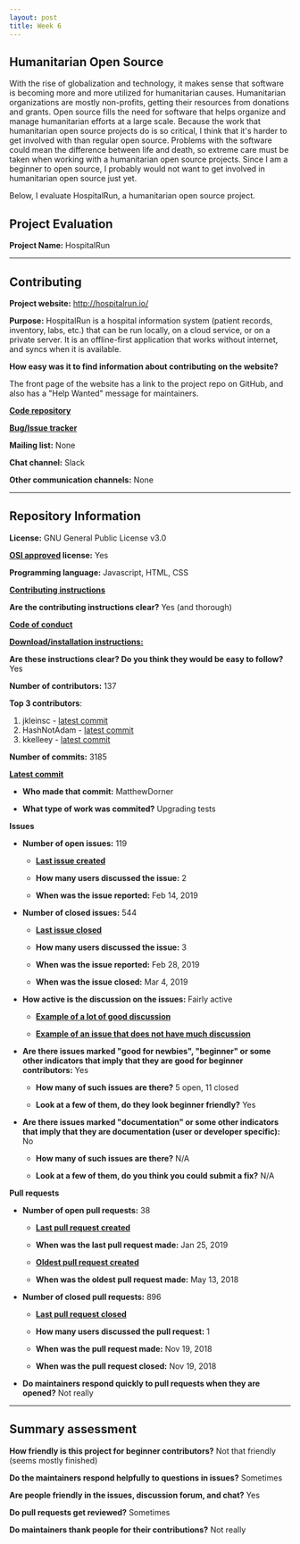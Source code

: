 ```yaml
---
layout: post
title: Week 6
---
```


## Humanitarian Open Source

With the rise of globalization and technology, it makes sense that software is becoming more and more utilized for humanitarian causes. Humanitarian organizations are mostly non-profits, getting their resources from donations and grants. Open source fills the need for software that helps organize and manage humanitarian efforts at a large scale. Because the work that humanitarian open source projects do is so critical, I think that it's harder to get involved with than regular open source. Problems with the software could mean the difference between life and death, so extreme care must be taken when working with a humanitarian open source projects. Since I am a beginner to open source, I probably would not want to get involved in humanitarian open source just yet.

Below, I evaluate HospitalRun, a humanitarian open source project.

## Project Evaluation

__Project Name:__ HospitalRun

---

## Contributing

__Project website:__ <http://hospitalrun.io/>

__Purpose:__ 
HospitalRun is a hospital information system (patient records, inventory, labs, etc.) that can be run locally, on a cloud service, or on a private server. It is an offline-first application that works without internet, and syncs when it is available.

__How easy was it to find information about contributing on the website?__

The front page of the website has a link to the project repo on GitHub, and also has a "Help Wanted" message for maintainers.

[__Code repository__](https://github.com/HospitalRun/hospitalrun-frontend)

[__Bug/Issue tracker__](https://github.com/HospitalRun/hospitalrun-frontend/issues)

__Mailing list:__ None

__Chat channel:__ Slack

__Other communication channels:__ None

---

## Repository Information

__License:__ GNU General Public License v3.0

__[OSI approved](https://opensource.org/licenses/alphabetical) license:__ Yes

__Programming language:__ Javascript, HTML, CSS

[__Contributing instructions__](https://github.com/HospitalRun/hospitalrun-frontend/blob/master/.github/CONTRIBUTING.md)

__Are the contributing instructions clear?__ Yes (and thorough)

[__Code of conduct__](https://github.com/HospitalRun/hospitalrun-frontend/blob/master/CODE_OF_CONDUCT.md)

[__Download/installation instructions:__](https://github.com/HospitalRun/hospitalrun-frontend#installation)

__Are these instructions clear? Do you think they would be easy to follow?__ Yes

__Number of contributors:__ 137

__Top 3 contributors__:

1. jkleinsc - [latest commit](https://github.com/HospitalRun/hospitalrun-frontend/commit/bfd4718f84478ca9d13d5653f70bed2d061e41ef)
2. HashNotAdam - [latest commit](https://github.com/HospitalRun/hospitalrun-frontend/commit/ae54d72876128dce0d7cae6679ba2eb436e1a1a8)
3. kkelleey - [latest commit](https://github.com/HospitalRun/hospitalrun-frontend/commit/9ae3453901c5ed9c80788ab52ac3de0c20aab15e)

__Number of commits:__ 3185

[__Latest commit__](https://github.com/HospitalRun/hospitalrun-frontend/commit/60b692a1b7aa6f2ef007c28717e76582014e07ad)

- __Who made that commit:__ MatthewDorner

- __What type of work was commited?__ Upgrading tests


__Issues__

- __Number of open issues:__ 119

    - [__Last issue created__](https://github.com/HospitalRun/hospitalrun-frontend/issues/1591)

    - __How many users discussed the issue:__ 2
    
    - __When was the issue reported:__ Feb 14, 2019

- __Number of closed issues:__ 544

    - [__Last issue closed__](https://github.com/HospitalRun/hospitalrun-frontend/issues/1598)

    - __How many users discussed the issue:__ 3

    - __When was the issue reported:__ Feb 28, 2019

    - __When was the issue closed:__ Mar 4, 2019

- __How active is the discussion on the issues:__ Fairly active

    - [__Example of a lot of good discussion__](https://github.com/HospitalRun/hospitalrun-frontend/issues/1561)
    
    - [__Example of an issue that does not have much discussion__](https://github.com/HospitalRun/hospitalrun-frontend/issues/1590)

- __Are there issues marked "good for newbies", "beginner" or some other indicators that imply that they are good for beginner contributors:__ Yes

    - __How many of such issues are there?__ 5 open, 11 closed
    
    - __Look at a few of them, do they look beginner friendly?__ Yes

- __Are there issues marked "documentation" or some other indicators that imply that they are documentation (user or developer specific):__ No

    - __How many of such issues are there?__ N/A
    
    - __Look at a few of them, do you think you could submit a fix?__ N/A

__Pull requests__

- __Number of open pull requests:__ 38

    - [__Last pull request created__](https://github.com/HospitalRun/hospitalrun-frontend/pull/1581)
    
    - __When was the last pull request made:__ Jan 25, 2019

    - [__Oldest pull request created__](https://github.com/HospitalRun/hospitalrun-frontend/pull/1430)
    
    - __When was the oldest pull request made:__ May 13, 2018

- __Number of closed pull requests:__ 896

    - [__Last pull request closed__](https://github.com/HospitalRun/hospitalrun-frontend/pull/1564)
    
    - __How many users discussed the pull request:__ 1
    
    - __When was the pull request made:__ Nov 19, 2018
    
    - __When was the pull request closed:__ Nov 19, 2018
    
- __Do maintainers respond quickly to pull requests when they are opened?__ Not really

---

## Summary assessment
__How friendly is this project for beginner contributors?__ Not that friendly (seems mostly finished)

__Do the maintainers respond helpfully to questions in issues?__ Sometimes

__Are people friendly in the issues, discussion forum, and chat?__ Yes

__Do pull requests get reviewed?__ Sometimes

__Do maintainers thank people for their contributions?__ Not really